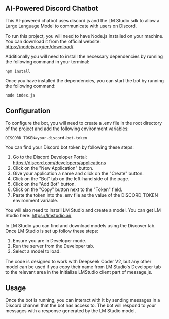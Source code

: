 ## AI-Powered Discord Chatbot
This AI-powered chatbot uses discord.js and the LM Studio sdk to allow a Large Language Model to communicate with users on Discord.

To run this project, you will need to have Node.js installed on your machine. You can download it from the official website: https://nodejs.org/en/download/

Additionally you will need to install the necessary dependencies by running the following command in your terminal:
```
npm install
```
Once you have installed the dependencies, you can start the bot by running the following command:
```
node index.js
```
## Configuration
To configure the bot, you will need to create a .env file in the root directory of the project and add the following environment variables:
```
DISCORD_TOKEN=your-discord-bot-token
```
You can find your Discord bot token by following these steps:
 1. Go to the Discord Developer Portal: https://discord.com/developers/applications
 2. Click on the "New Application" button.
 3. Give your application a name and click on the "Create" button.
 4. Click on the "Bot" tab on the left-hand side of the page.
 5. Click on the "Add Bot" button.
 6. Click on the "Copy" button next to the "Token" field.
 7. Paste the token into the .env file as the value of the DISCORD_TOKEN environment variable.

You will also need to install LM Studio and create a model. You can get LM Studio here: https://lmstudio.ai/

In LM Studio you can find and download models using the Discover tab. Once LM Studio is set up follow these steps:
1. Ensure you are in Developer mode.
2. Run the server from the Developer tab.
3. Select a model to load.

The code is designed to work with Deepseek Coder V2, but any other model can be used if you copy their name from LM Studio's Developer tab to the relevant area in the Initialize LMStudio client part of message.js.

## Usage
Once the bot is running, you can interact with it by sending messages in a Discord channel that the bot has access to. The bot will respond to your messages with a response generated by the LM Studio model.
